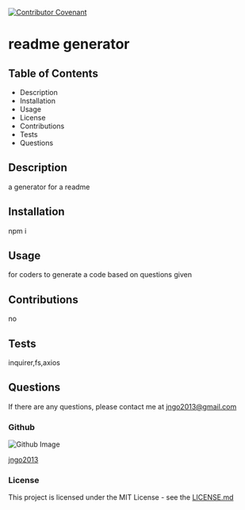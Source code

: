
[![Contributor Covenant](https://img.shields.io/badge/Contributor%20Covenant-v2.0%20adopted-ff69b4.svg)](https://www.contributor-covenant.org/version/2/0/code_of_conduct/)
  # readme generator
  
  ## Table of Contents
  - Description
  - Installation
  - Usage
  - License
  - Contributions
  - Tests
  - Questions
  
  ## Description
  a generator for a readme
  
  ## Installation
  npm i

  ## Usage
  for coders to generate a code based on questions given

  ## Contributions
  no

  ## Tests
  inquirer,fs,axios

  ## Questions
  If there are any questions, please contact me at jngo2013@gmail.com

  ### Github
  ![Github Image](https://avatars2.githubusercontent.com/u/60833100?v=4)  

  [jngo2013](https://github.com/jngo2013)

  ### License
  This project is licensed under the MIT License - see the [LICENSE.md](https://choosealicense.com/licenses/mit/#) 
  